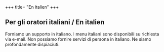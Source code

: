 +++
title= "En italien"
+++

## Per gli oratori italiani / En italien
Forniamo un supporto in italiano. I menu italiani sono disponibili su richiesta via e-mail. Non possiamo fornire servizi di persona in italiano. Ne siamo profondamente dispiaciuti.
